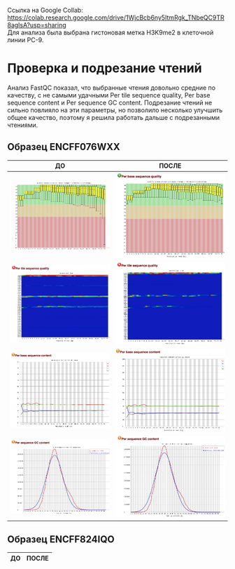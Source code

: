 Ссылка на Google Collab: https://colab.research.google.com/drive/1WjcBcb6ny5ItmRgk_TNbeQC9TR8aglsA?usp=sharing  
Для анализа была выбрана гистоновая метка H3K9me2 в клеточной линии PC-9.  
# Проверка и подрезание чтений  
Анализ FastQC показал, что выбранные чтения довольно средние по качеству, с не самыми удачными Per tile sequence quality, Per base sequence content и Per sequence GC content. Подрезание чтений не сильно повлияло на эти параметры, но позволило несколько улучшить общее качество, поэтому я решила работать дальше с подрезанными чтениями.  
## Образец ENCFF076WXX  
ДО | ПОСЛЕ  
--- | ----  
![](data/WXX1.png) | ![](data/WXXT1.png)   
![](data/WXX2.png) | ![](data/WXXT2.png)   
![](data/WXX3.png) | ![](data/WXXT3.png)   
![](data/WXX4.png) | ![](data/WXXT4.png)   
## Образец ENCFF824IQO  
ДО | ПОСЛЕ  
--- | ----  
